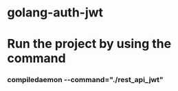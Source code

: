 # golang-auth-jwt
<h1>Run the project by using the command</h1>
<h3>compiledaemon --command="./rest_api_jwt"</h3>

